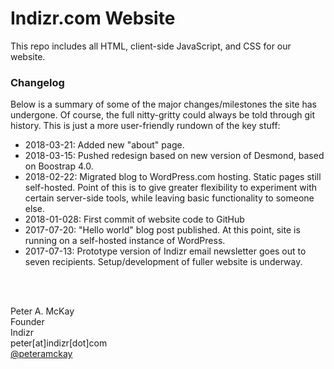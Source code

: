 # Indizr.com Website

This repo includes all HTML, client-side JavaScript, and CSS for our website.

### Changelog

Below is a summary of some of the major changes/milestones the site has undergone. Of course, the full nitty-gritty could always be told through git history. This is just a more user-friendly rundown of the key stuff:

<ul>
  <li>2018-03-21: Added new "about" page.</li>
  <li>2018-03-15: Pushed redesign based on new version of Desmond, based on Boostrap 4.0.</li>
  <li>2018-02-22: Migrated blog to WordPress.com hosting. Static pages still self-hosted. Point of this is to give greater flexibility to experiment with certain server-side tools, while leaving basic functionality to someone else.</li>
  <li>2018-01-028: First commit of website code to GitHub</li>
  <li>2017-07-20: "Hello world" blog post published. At this point, site is running on a self-hosted instance of WordPress.</li>  
  <li>2017-07-13: Prototype version of Indizr email newsletter goes out to seven recipients. Setup/development of fuller website is underway.</li>
</ul>

<br>
<br>

Peter A. McKay    
Founder   
Indizr    
peter[at]indizr[dot]com     
<a href="https://twitter.com/peteramckay">@peteramckay</a>		
